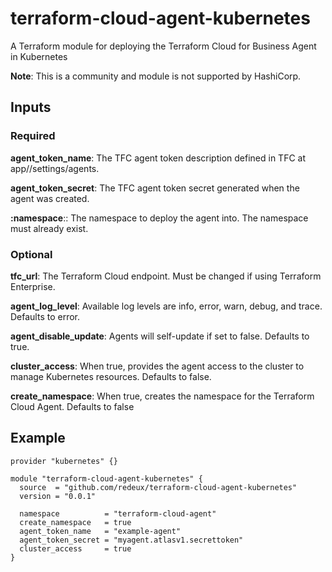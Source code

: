 # terraform-cloud-agent-kubernetes
A Terraform module for deploying the Terraform Cloud for Business Agent in Kubernetes

**Note**: This is a community and module is not supported by HashiCorp.

## Inputs
### Required
**agent_token_name**: The TFC agent token description defined in TFC at app/<org>/settings/agents.

**agent_token_secret**: The TFC agent token secret generated when the agent was created.

**:namespace**:: The namespace to deploy the agent into.  The namespace must already exist.

### Optional
**tfc_url**: The Terraform Cloud endpoint.  Must be changed if using Terraform Enterprise.

**agent_log_level**: Available log levels are info, error, warn, debug, and trace. Defaults to error.

**agent_disable_update**: Agents will self-update if set to false. Defaults to true.

**cluster_access**: When true, provides the agent access to the cluster to manage Kubernetes resources. Defaults to false.

**create_namespace**: When true, creates the namespace for the Terraform Cloud Agent. Defaults to false

## Example
```hcl
provider "kubernetes" {}

module "terraform-cloud-agent-kubernetes" {
  source  = "github.com/redeux/terraform-cloud-agent-kubernetes"
  version = "0.0.1"

  namespace          = "terraform-cloud-agent"
  create_namespace   = true
  agent_token_name   = "example-agent"
  agent_token_secret = "myagent.atlasv1.secrettoken"
  cluster_access     = true
}
```